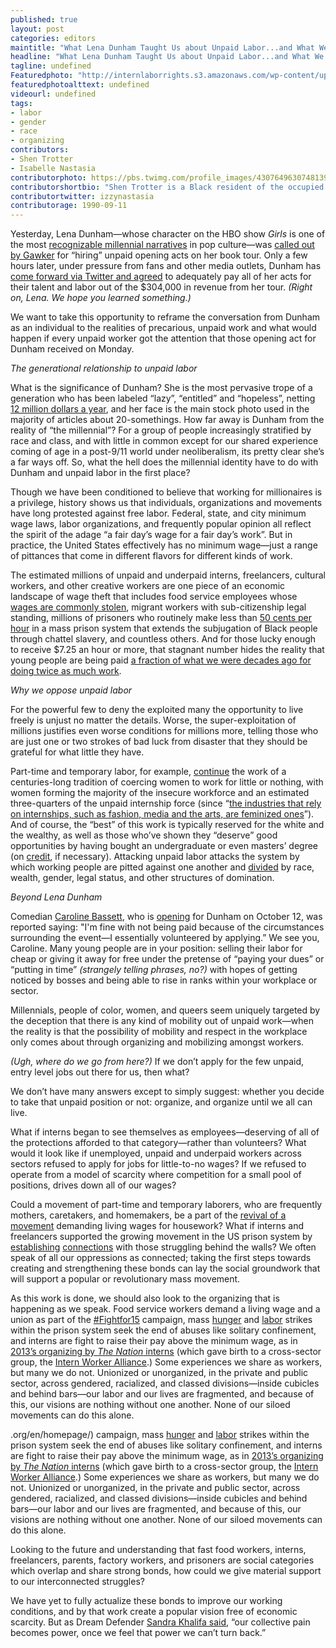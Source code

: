 ```yaml
---
published: true
layout: post
categories: editors
maintitle: "What Lena Dunham Taught Us about Unpaid Labor...and What We Taught Ourselves - {Young}ist"
headline: "What Lena Dunham Taught Us about Unpaid Labor...and What We Taught Ourselves"
tagline: undefined
Featuredphoto: "http://internlaborrights.s3.amazonaws.com/wp-content/uploads/2014/09/15270812055_5cfda66431_z.jpg"
featuredphotoalttext: undefined
videourl: undefined
tags: 
- labor
- gender
- race
- organizing 
contributors:
- Shen Trotter 
- Isabelle Nastasia
contributorphoto: https://pbs.twimg.com/profile_images/430764963074813952/HBHyQd3O.png
contributorshortbio: "Shen Trotter is a Black resident of the occupied Lenape territory now known as New York City. I try to critically engage with the legacies of movements against white imperialism and heteropatriarchy not to make their ghosts walk again, but to find once more the spirit of revolution."
contributortwitter: izzynastasia
contributorage: 1990-09-11
---
```


Yesterday, Lena Dunham—whose character on the HBO show _Girls_ is one of the most [recognizable millennial narratives](https://www.youtube.com/watch?v=6csRnb6ECTI) in pop culture—was [called out by Gawker](http://gawker.com/lena-dunham-does-not-pay-1640249043) for “hiring” unpaid opening acts on her book tour. Only a few hours later, under pressure from fans and other media outlets, Dunham has [come forward via Twitter and agreed](https://twitter.com/lenadunham/status/516696143259254784) to adequately pay all of her acts for their talent and labor out of the $304,000 in revenue from her tour. _(Right on, Lena. We hope you learned something.)_

We want to take this opportunity to reframe the conversation from Dunham as an individual to the realities of precarious, unpaid work and what would happen if every unpaid worker got the attention that those opening act for Dunham received on Monday. 

*The generational relationship to unpaid labor*

What is the significance of Dunham? She is the most pervasive trope of a generation who has been labeled “lazy”, “entitled” and “hopeless”, netting [12 million dollars a year](http://www.celebritynetworth.com/richest-celebrities/richest-comedians/lena-dunham-net-worth/), and her face is the main stock photo used in the majority of articles about 20-somethings. How far away is Dunham from the reality of “the millennial”? For a group of people increasingly stratified by race and class, and with little in common except for our shared experience coming of age in a post-9/11 world under neoliberalism, its pretty clear she’s a far ways off. So, what the hell does the millennial identity have to do with Dunham and unpaid labor in the first place?

Though we have been conditioned to believe that working for millionaires is a privilege, history shows us that individuals, organizations and movements have long protested against free labor. Federal, state, and city minimum wage laws, labor organizations, and frequently popular opinion all reflect the spirit of the adage “a fair day’s wage for a fair day’s work”. But in practice, the United States effectively has no minimum wage—just a range of pittances that come in different flavors for different kinds of work.

The estimated millions of unpaid and underpaid interns, freelancers, cultural workers, and other creative workers are one piece of an economic landscape of wage theft that includes food service employees whose [wages are commonly stolen](http://rocunited.org/stolen-wages/), migrant workers with sub-citizenship legal standing, millions of prisoners who routinely make less than [50 cents per hour](http://www.prisonpolicy.org/prisonindex/prisonlabor.html) in a mass prison system that extends the subjugation of Black people through chattel slavery, and countless others. And for those lucky enough to receive $7.25 an hour or more, that stagnant number hides the reality that young people are being paid [a fraction of what we were decades ago for doing twice as much work](http://therealmovement.wordpress.com/2013/05/28/you-produce-twice-as-much-as-your-parents-did-for-one-fifth-of-their-wages/).

*Why we oppose unpaid labor*

For the powerful few to deny the exploited many the opportunity to live freely is unjust no matter the details. Worse, the super-exploitation of millions justifies even worse conditions for millions more, telling those who are just one or two strokes of bad luck from disaster that they should be grateful for what little they have.

Part-time and temporary labor, for example, [continue](https://twitter.com/WilbotOsterman/status/514275802255728640) the work of a centuries-long tradition of coercing women to work for little or nothing, with women forming the majority of the insecure workforce and an estimated three-quarters of the unpaid internship force (since “[the industries that rely on internships, such as fashion, media and the arts, are feminized ones](http://www.dissentmagazine.org/article/opportunity-costs-the-true-price-of-internships)”). And of course, the “best” of this work is typically reserved for the white and the wealthy, as well as those who’ve shown they “deserve” good opportunities by having bought an undergraduate or even masters’ degree (on [credit](https://nplusonemag.com/online-only/online-only/bad-education/), if necessary). Attacking unpaid labor attacks the system by which working people are pitted against one another and [divided](http://nothingiseverlost.wordpress.com/2013/04/07/what-we-talk-about-when-we-talk-about-class/) by race, wealth, gender, legal status, and other structures of domination.

*Beyond Lena Dunham*

Comedian [Caroline Bassett](https://twitter.com/carobassett), who is [opening](http://lenadunham.com/events/) for Dunham on October 12, was reported saying: "I'm fine with not being paid because of the circumstances surrounding the event—I essentially volunteered by applying.” We see you, Caroline. Many young people are in your position: selling their labor for cheap or giving it away for free under the pretense of “paying your dues” or “putting in time” _(strangely telling phrases, no?)_ with hopes of getting noticed by bosses and being able to rise in ranks within your workplace or sector. 

Millennials, people of color, women, and queers seem uniquely targeted by the deception that there is any kind of mobility out of unpaid work—when the reality is that the possibility of mobility and respect in the workplace only comes about through organizing and mobilizing amongst workers. 

_(Ugh, where do we go from here?)_ If we don’t apply for the few unpaid, entry level jobs out there for us, then what?

We don’t have many answers except to simply suggest: whether you decide to take that unpaid position or not: organize, and organize until we all can live. 

What if interns began to see themselves as employees—deserving of all of the protections afforded to that category—rather than volunteers? What would it look like if unemployed, unpaid and underpaid workers across sectors refused to apply for jobs for little-to-no wages? If we refused to operate from a model of scarcity where competition for a small pool of positions, drives down all of our wages?

Could a movement of part-time and temporary laborers, who are frequently mothers, caretakers, and homemakers, be a part of the [revival of a movement](http://theoccupiedtimes.org/?p=13124) demanding living wages for housework?  What if interns and freelancers supported the growing movement in the US prison system by [establishing](http://www.blackandpink.org/) [connections](http://www.abcf.net/) with those struggling behind the walls? We often speak of all our oppressions as connected; taking the first steps towards creating and strengthening these bonds can lay the social groundwork that will support a popular or revolutionary mass movement.

As this work is done, we should also look to the organizing that is happening as we speak. Food service workers demand a living wage and a union as part of the [#Fightfor15](http://fightfor15.org/en/homepage/) campaign, mass [hunger](https://prisonerhungerstrikesolidarity.wordpress.com/education/) and [labor](http://alreporter.com/in-case-you-missed-it-2/5571-alabama-prisoners-strike-continues.html) strikes within the prison system seek the end of abuses like solitary confinement, and interns are fight to raise their pay above the minimum wage, as in [2013’s organizing by _The Nation_ interns](http://unpaidlabor.tumblr.com/post/57161802625/press-release-intern-action-at-the-nation-leads-to) (which gave birth to a cross-sector group, the [Intern Worker Alliance](http://internworkeralliance.com/).) Some experiences we share as workers, but many we do not. Unionized or unorganized, in the private and public sector, across gendered, racialized, and classed divisions—inside cubicles and behind bars—our labor and our lives are fragmented, and because of this, our visions are nothing without one another. None of our siloed movements can do this alone. 

.org/en/homepage/) campaign, mass [hunger](https://prisonerhungerstrikesolidarity.wordpress.com/education/) and [labor](http://alreporter.com/in-case-you-missed-it-2/5571-alabama-prisoners-strike-continues.html) strikes within the prison system seek the end of abuses like solitary confinement, and interns are fight to raise their pay above the minimum wage, as in [2013’s organizing by _The Nation_ interns](http://unpaidlabor.tumblr.com/post/57161802625/press-release-intern-action-at-the-nation-leads-to) (which gave birth to a cross-sector group, the [Intern Worker Alliance](http://internworkeralliance.com/).) Some experiences we share as workers, but many we do not. Unionized or unorganized, in the private and public sector, across gendered, racialized, and classed divisions—inside cubicles and behind bars—our labor and our lives are fragmented, and because of this, our visions are nothing without one another. None of our siloed movements can do this alone. 

Looking to the future and understanding that fast food workers, interns, freelancers, parents, factory workers, and prisoners are social categories which overlap and share strong bonds, how could we give material support to our interconnected struggles?

We have yet to fully actualize these bonds to improve our working conditions, and by that work create a popular vision free of economic scarcity. But as Dream Defender [Sandra Khalifa said](https://www.youtube.com/watch?v=dR9FPiToa5Y), “our collective pain becomes power, once we feel that power we can’t turn back.” 


